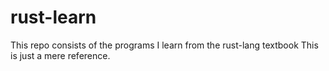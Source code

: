 # rust-learn 
This repo consists of the programs I learn from the rust-lang textbook
This is just a mere reference.
